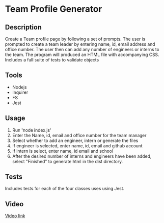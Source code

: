 # Team Profile Generator

## Description
Create a  Team profile page by following a set of prompts.  The user is prompted to create a team leader by entering name, id, email address and office number.  The user then can add any number of engineers or interns to the team.  The program will produced an HTML file with accompanying CSS.
Includes a full suite of tests to validate objects

## Tools  

* Nodejs
* Inquirer  
* FS
* Jest


## Usage
1. Run 'node index.js'
1. Enter the Name, id, email and office number for the team manager
1. Select whether to add an engineer, intern or generate the files
1. If engineer is selected, enter name, id, email and github account
1. If intern is select, enter name, id email and school
1. After the desired number of interns and engineers have been added, select "Finished" to generate html in the dist directory. 

## Tests
Includes tests for each of the four classes uses using Jest.   

## Video  
[Video link](https://drive.google.com/file/d/1_cox4UQUFPX0GTriQ1DByJu4Yv-UREqt/view)